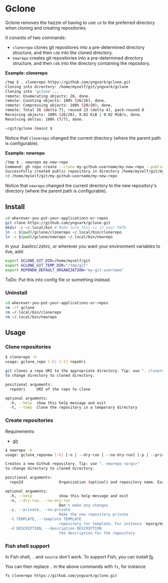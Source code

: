 # Gclone

Gclone removes the hazzle of having to use `cd` to the preferred directory when cloning and creating repositories.

It consists of two commands:

* `clonerepo` clones git repositores into a pre-determined directory structure, and then `cd`s into the cloned directory.
* `newrepo` creates git repositories into a pre-determined directory structure, and then `cd`s into the directory containing the repository.

**Example: clonerepo**

```sh
/tmp $ . clonerepo https://github.com/yngvark/gclone.git
Cloning into directory: /home/myself/git/yngvark/gclone
Cloning into 'gclone'...
remote: Enumerating objects: 26, done.
remote: Counting objects: 100% (26/26), done.
remote: Compressing objects: 100% (20/20), done.
remote: Total 26 (delta 7), reused 23 (delta 4), pack-reused 0
Receiving objects: 100% (26/26), 9.02 KiB | 9.02 MiB/s, done.
Resolving deltas: 100% (7/7), done.

~/git/gclone (main) $ 
```

Notice that `clonerepo` changed the current directory (where the parent path is configurable).

**Example: newrepo**

```sh
/tmp $ . newrepo my-new-repo
Command: gh repo create --clone my-github-username/my-new-repo --public
Successfully created public repository in directory /home/myself/git/my-github-username/my-new-repo
cd /home/myself/git/my-github-username/my-new-repo
```

Notice that `newrepo` changed the current directory to the new repository's directory (where the parent path is configurable).

## Install

```sh
cd wherever-you-put-your-applications-or-repos
git clone https://github.com/yngvark/gclone.git
mkdir -p ~/.local/bin # Make sure this is in your PATH
ln -s $(pwd)/gclone/clonerepo ~/.local/bin/clonerepo
ln -s $(pwd)/gclone/newrepo ~/.local/bin/newrepo
```

In your .bashrc/.zshrc, or wherever you want your environment variables to live, add:

```sh
export GCLONE_GIT_DIR=/home/myself/git
export GCLONE_GIT_TEMP_DIR="/tmp/git"
export REPONEW_DEFAULT_ORGANIZATION="my-git-username"
```

ToDo: Put this into config file or something instead.

### Uninstall

```sh
cd wherever-you-put-your-applications-or-repos
rm -rf gclone
rm ~/.local/bin/clonerepo
rm ~/.local/bin/newrepo
```

## Usage

### Clone repositories

```sh
$ clonerepo -h
usage: gclone_repo [-h] [-t] repoUri

git clones a repo URI to the appropriate directory. Tip: use ". clonerepo <args>"
to change directory to cloned directory.

positional arguments:
  repoUri     URI of the repo to clone

optional arguments:
  -h, --help  show this help message and exit
  -t, --temp  Clone the repository in a temporary directory
```

### Create repositories

Requirements:
* [gh](https://cli.github.com/)

```sh
$ newrepo -h
usage: gclone_reponew [-h] [-n | --dry-run | --no-dry-run] [-p | --private | --no-private] [-t TEMPLATE] [-d DESCRIPTION] repoId

Creates a new Github repository. Tip: use ". newrepo <args>"
to change directory to cloned directory.

positional arguments:
  repoId                Organization (optinal) and repository name. Example: myorg/myrepo

optional arguments:
  -h, --help            show this help message and exit
  -n, --dry-run, --no-dry-run
                        Don't make any changes
  -p, --private, --no-private
                        Make the new repository private
  -t TEMPLATE, --template TEMPLATE
                        repository for template. For instance 'myorg/mytemplaterepo'
  -d DESCRIPTION, --description DESCRIPTION
                        the description for the repository
```

### Fish shell support

In Fish shell, `.` and `source` don't work. To support Fish, you can install [fs](https://github.com/yngvark/fs).

You can then replace `.` in the above commands with `fs`, for instance

```
fs clonerepo https://github.com/yngvark/gclone.git
```

